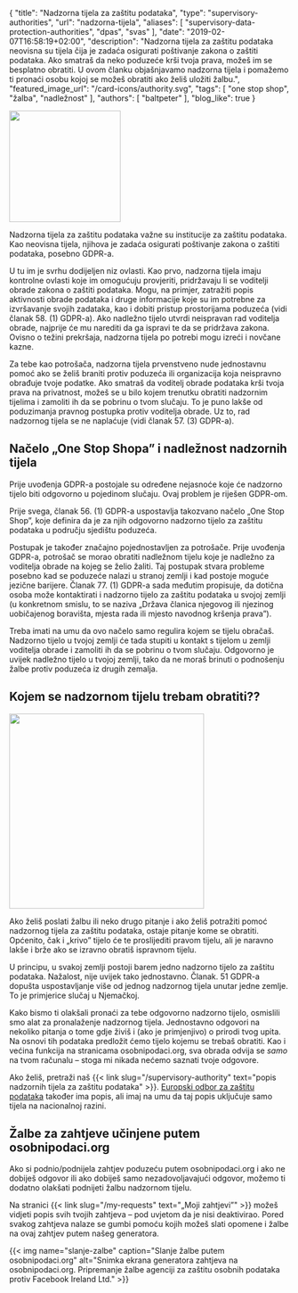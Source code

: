 {
    "title": "Nadzorna tijela za zaštitu podataka",
    "type": "supervisory-authorities",
    "url": "nadzorna-tijela",
    "aliases": [
    	"supervisory-data-protection-authorities",
    	"dpas",
    	"svas"
    ],
    "date": "2019-02-07T16:58:19+02:00",
    "description": "Nadzorna tijela za zaštitu podataka neovisna su tijela čija je zadaća osigurati poštivanje zakona o zaštiti podataka. Ako smatraš da neko poduzeće krši tvoja prava, možeš im se besplatno obratiti. U ovom članku objašnjavamo nadzorna tijela i pomažemo ti pronaći osobu kojoj se možeš obratiti ako želiš uložiti žalbu.",
    "featured_image_url": "/card-icons/authority.svg",
    "tags": [ "one stop shop", "žalba", "nadležnost" ],
    "authors": [ "baltpeter" ],
    "blog_like": true
}

<img class="offset-image offset-image-left" src="/card-icons/authority.svg" style="height: 200px;" alt="">

Nadzorna tijela za zaštitu podataka važne su institucije za zaštitu podataka. Kao neovisna tijela, njihova je zadaća osigurati poštivanje zakona o zaštiti podataka, posebno GDPR-a.

U tu im je svrhu dodijeljen niz ovlasti. Kao prvo, nadzorna tijela imaju kontrolne ovlasti koje im omogućuju provjeriti, pridržavaju li se voditelji obrade zakona o zaštiti podataka. Mogu, na primjer, zatražiti popis aktivnosti obrade podataka i druge informacije koje su im potrebne za izvršavanje svojih zadataka, kao i dobiti pristup prostorijama poduzeća (vidi članak 58. (1) GDPR-a).
Ako nadležno tijelo utvrdi neispravan rad voditelja obrade, najprije će mu narediti da ga ispravi te da se pridržava zakona. Ovisno o težini prekršaja, nadzorna tijela po potrebi mogu izreći i novčane kazne.

Za tebe kao potrošača, nadzorna tijela prvenstveno nude jednostavnu pomoć ako se želiš braniti protiv poduzeća ili organizacija koja neispravno obrađuje tvoje podatke. Ako smatraš da voditelj obrade podataka krši tvoja prava na privatnost, možeš se u bilo kojem trenutku obratiti nadzornim tijelima i zamoliti ih da se pobrinu o tvom slučaju.
To je puno lakše od poduzimanja pravnog postupka protiv voditelja obrade. Uz to, rad nadzornog tijela se ne naplaćuje (vidi članak 57. (3) GDPR-a). 

<a id="one-stop-shop"></a>
## Načelo „One Stop Shopa” i nadležnost nadzornih tijela

Prije uvođenja GDPR-a postojale su određene nejasnoće koje će nadzorno tijelo biti odgovorno u pojedinom slučaju. Ovaj problem je riješen GDPR-om.

Prije svega, članak 56. (1) GDPR-a uspostavlja takozvano načelo „One Stop Shop”, koje definira da je za njih odgovorno nadzorno tijelo za zaštitu podataka u području sjedištu poduzeća.

Postupak je također značajno pojednostavljen za potrošače. Prije uvođenja GDPR-a, potrošač se morao obratiti nadležnom tijelu koje je nadležno za voditelja obrade na kojeg se želio žaliti. Taj postupak stvara probleme posebno kad se poduzeće nalazi u stranoj zemlji i kad postoje moguće jezične barijere.
Članak 77. (1) GDPR-a sada međutim propisuje, da dotična osoba može kontaktirati i nadzorno tijelo za zaštitu podataka u svojoj zemlji (u konkretnom smislu, to se naziva „Država članica njegovog ili njezinog uobičajenog boravišta, mjesta rada ili mjesto navodnog kršenja prava”).

Treba imati na umu da ovo načelo samo regulira kojem se tijelu obračaš. Nadzorno tijelo u tvojoj zemlji će tada stupiti u kontakt s tijelom u zemlji voditelja obrade i zamoliti ih da se pobrinu o tvom slučaju. Odgovorno je uvijek nadležno tijelo u tvojoj zemlji, tako da ne moraš brinuti o podnošenju žalbe protiv poduzeća iz drugih zemalja.

<a id="finder"></a>
## Kojem se nadzornom tijelu trebam obratiti??

<img class="offset-image offset-image-right" src="/img/humaaans/question-1.svg" style="height: 350px;" alt="">

Ako želiš poslati žalbu ili neko drugo pitanje i ako želiš potražiti pomoć nadzornog tijela za zaštitu podataka, ostaje pitanje kome se obratiti. Općenito, čak i „krivo” tijelo će te proslijediti pravom tijelu, ali je naravno lakše i brže ako se izravno obratiš ispravnom tijelu.

U principu, u svakoj zemlji postoji barem jedno nadzorno tijelo za zaštitu podataka. Nažalost, nije uvijek tako jednostavno. Članak. 51 GDPR-a dopušta uspostavljanje više od jednog nadzornog tijela unutar jedne zemlje. To je primjerice slučaj u Njemačkoj.

Kako bismo ti olakšali pronaći za tebe odgovorno nadzorno tijelo, osmislili smo alat za pronalaženje nadzornog tijela. Jednostavno odgovori na nekoliko pitanja o tome gdje živiš i (ako je primjenjivo) o prirodi tvog upita. Na osnovi tih podataka predložit ćemo tijelo kojemu se trebaš obratiti.
Kao i većina funkcija na stranicama osobnipodaci.org, sva obrada odvija se *samo* na tvom računalu – stoga mi nikada nećemo saznati tvoje odgovore.

<div class="sva-finder"></div>

Ako želiš, pretraži naš {{< link slug="/supervisory-authority" text="popis nadzornih tijela za zaštitu podataka" >}}. [Europski odbor za zaštitu podataka](https://edpb.europa.eu/about-edpb/about-edpb/members_hr) također ima popis, ali imaj na umu da taj popis uključuje samo tijela na nacionalnoj razini.

## Žalbe za zahtjeve učinjene putem osobnipodaci.org

Ako si podnio/podnijela zahtjev poduzeću putem osobnipodaci.org i ako ne dobiješ odgovor ili ako dobiješ samo nezadovoljavajući odgovor, možemo ti dodatno olakšati podnijeti žalbu nadzornom tijelu.

Na stranici {{< link slug="/my-requests" text="„Moji zahtjevi”" >}} možeš vidjeti popis svih tvojih zahtjeva – pod uvjetom da je nisi deaktivirao. Pored svakog zahtjeva nalaze se gumbi pomoću kojih možeš slati opomene i žalbe na ovaj zahtjev putem našeg generatora.

{{< img name="slanje-zalbe" caption="Slanje žalbe putem osobnipodaci.org" alt="Snimka ekrana generatora zahtjeva na osobnipodaci.org. Pripremanje žalbe agenciji za zaštitu osobnih podataka protiv Facebook Ireland Ltd." >}}

